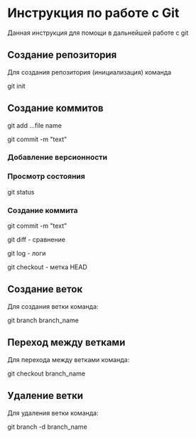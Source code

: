 # Инструкция по работе с Git

Данная инструкция для помощи в дальнейшей работе с git

## Создание репозитория

Для создания репозитория (инициализация) команда

   git init

## Создание коммитов

  git add ...file name
  
  git commit -m "text"

### Добавление версионности

### Просмотр состояния

  git status

### Создание коммита

  git commit -m "text"

  git diff - сравнение

  git log - логи

  git checkout - метка HEAD

## Создание веток

Для создания ветки команда:

  git branch branch_name

## Переход между ветками

Для перехода между ветками команда:

  git checkout branch_name

## Удаление ветки

Для удаления ветки команда:

  git branch -d branch_name
